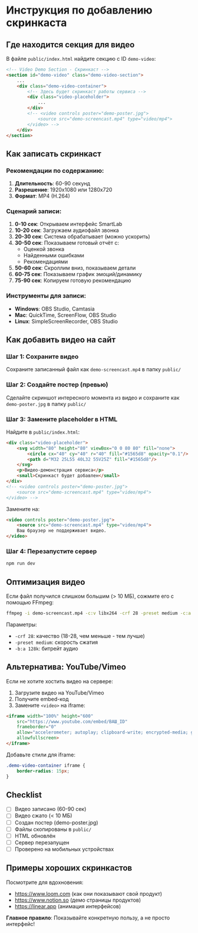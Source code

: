 # Инструкция по добавлению скринкаста

## Где находится секция для видео

В файле `public/index.html` найдите секцию с ID `demo-video`:

```html
<!-- Video Demo Section - Скринкаст -->
<section id="demo-video" class="demo-video-section">
    ...
    <div class="demo-video-container">
        <!-- Здесь будет скринкаст работы сервиса -->
        <div class="video-placeholder">
            ...
        </div>
        <!-- <video controls poster="demo-poster.jpg">
            <source src="demo-screencast.mp4" type="video/mp4">
        </video> -->
    </div>
</section>
```

## Как записать скринкаст

### Рекомендации по содержанию:
1. **Длительность**: 60-90 секунд
2. **Разрешение**: 1920x1080 или 1280x720
3. **Формат**: MP4 (H.264)

### Сценарий записи:
1. **0-10 сек**: Открываем интерфейс SmartLab
2. **10-20 сек**: Загружаем аудиофайл звонка
3. **20-30 сек**: Система обрабатывает (можно ускорить)
4. **30-50 сек**: Показываем готовый отчёт с:
   - Оценкой звонка
   - Найденными ошибками
   - Рекомендациями
5. **50-60 сек**: Скроллим вниз, показываем детали
6. **60-75 сек**: Показываем график эмоций/динамику
7. **75-90 сек**: Копируем готовую рекомендацию

### Инструменты для записи:
- **Windows**: OBS Studio, Camtasia
- **Mac**: QuickTime, ScreenFlow, OBS Studio
- **Linux**: SimpleScreenRecorder, OBS Studio

## Как добавить видео на сайт

### Шаг 1: Сохраните видео
Сохраните записанный файл как `demo-screencast.mp4` в папку `public/`

### Шаг 2: Создайте постер (превью)
Сделайте скриншот интересного момента из видео и сохраните как `demo-poster.jpg` в папку `public/`

### Шаг 3: Замените placeholder в HTML

Найдите в `public/index.html`:
```html
<div class="video-placeholder">
    <svg width="80" height="80" viewBox="0 0 80 80" fill="none">
        <circle cx="40" cy="40" r="40" fill="#1565d8" opacity="0.1"/>
        <path d="M32 25L55 40L32 55V25Z" fill="#1565d8"/>
    </svg>
    <p>Видео-демонстрация сервиса</p>
    <small>Скринкаст будет добавлен</small>
</div>
<!-- <video controls poster="demo-poster.jpg">
    <source src="demo-screencast.mp4" type="video/mp4">
</video> -->
```

Замените на:
```html
<video controls poster="demo-poster.jpg">
    <source src="demo-screencast.mp4" type="video/mp4">
    Ваш браузер не поддерживает видео.
</video>
```

### Шаг 4: Перезапустите сервер
```bash
npm run dev
```

## Оптимизация видео

Если файл получился слишком большим (> 10 МБ), сожмите его с помощью FFmpeg:

```bash
ffmpeg -i demo-screencast.mp4 -c:v libx264 -crf 28 -preset medium -c:a aac -b:a 128k demo-screencast-compressed.mp4
```

Параметры:
- `-crf 28`: качество (18-28, чем меньше - тем лучше)
- `-preset medium`: скорость сжатия
- `-b:a 128k`: битрейт аудио

## Альтернатива: YouTube/Vimeo

Если не хотите хостить видео на сервере:

1. Загрузите видео на YouTube/Vimeo
2. Получите embed-код
3. Замените `<video>` на iframe:

```html
<iframe width="100%" height="600" 
    src="https://www.youtube.com/embed/ВАШ_ID" 
    frameborder="0" 
    allow="accelerometer; autoplay; clipboard-write; encrypted-media; gyroscope; picture-in-picture" 
    allowfullscreen>
</iframe>
```

Добавьте стили для iframe:
```css
.demo-video-container iframe {
    border-radius: 15px;
}
```

## Checklist

- [ ] Видео записано (60-90 сек)
- [ ] Видео сжато (< 10 МБ)
- [ ] Создан постер (demo-poster.jpg)
- [ ] Файлы скопированы в `public/`
- [ ] HTML обновлён
- [ ] Сервер перезапущен
- [ ] Проверено на мобильных устройствах

## Примеры хороших скринкастов

Посмотрите для вдохновения:
- https://www.loom.com (как они показывают свой продукт)
- https://www.notion.so (демо страницы продуктов)
- https://linear.app (анимация интерфейсов)

**Главное правило**: Показывайте конкретную пользу, а не просто интерфейс!


